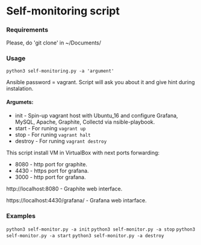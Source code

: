 # Self-monitoring script

### Requirements
Please, do 'git clone' in ~/Documents/

### Usage
`python3 self-monitoring.py -a 'argument' `

Ansible password = vagrant. 
Script will ask you about it and give hint during instalation.

#### Argumets: 
- init - Spin-up vagrant host with Ubuntu_16 and configure Grafana, MySQL, Apache, Graphite, Collectd via nsible-playbook.
- start - For runing `vagrant up`
- stop - For runing `vagrant halt`
- destroy - For runing `vagrant destroy`

This script install VM in VirtualBox with next ports forwarding:
- 8080 - http port for graphite.
- 4430 - https port for grafana.
- 3000 - http port for grafana.

http://localhost:8080 - Graphite web interface.

https://localhost:4430/grafana/ - Grafana web intarface.

### Examples
`python3 self-monitor.py -a init`
`python3 self-monitor.py -a stop`
`python3 self-monitor.py -a start`
`python3 self-monitor.py -a destroy`
